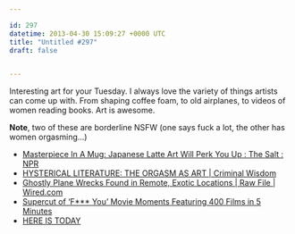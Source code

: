```yaml
---

id: 297
datetime: 2013-04-30 15:09:27 +0000 UTC
title: "Untitled #297"
draft: false


---
```


Interesting art for your Tuesday. I always love the variety of things artists can come up with. From shaping coffee foam, to old airplanes, to videos of women reading books. Art is awesome.

**Note**, two of these are borderline NSFW (one says fuck a lot, the other has women orgasming...) 

 
 * [Masterpiece In A Mug: Japanese Latte Art Will Perk You Up : The Salt : NPR](http://www.npr.org/blogs/thesalt/2013/04/24/178841995/masterpiece-in-a-mug-japanese-latte-art-will-perk-you-up)
 * [HYSTERICAL LITERATURE: THE ORGASM AS ART | Criminal Wisdom](http://www.criminalwisdom.com/hysterical-literature-the-orgasm-as-art/)
 * [Ghostly Plane Wrecks Found in Remote, Exotic Locations | Raw File | Wired.com](http://www.wired.com/rawfile/2013/04/finding-beauty-in-wrecked-and-rotting-airplanes/)
 * [Supercut of ‘F*** You’ Movie Moments Featuring 400 Films in 5 Minutes](http://laughingsquid.com/supercut-of-f-you-movie-moments-featuring-400-films-in-5-minutes/)
 * [HERE IS TODAY](http://hereistoday.com/)


